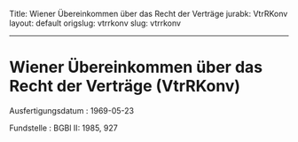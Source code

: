 Title: Wiener Übereinkommen über das Recht der Verträge
jurabk: VtrRKonv
layout: default
origslug: vtrrkonv
slug: vtrrkonv

---

# Wiener Übereinkommen über das Recht der Verträge (VtrRKonv)

Ausfertigungsdatum
:   1969-05-23

Fundstelle
:   BGBl II: 1985, 927

